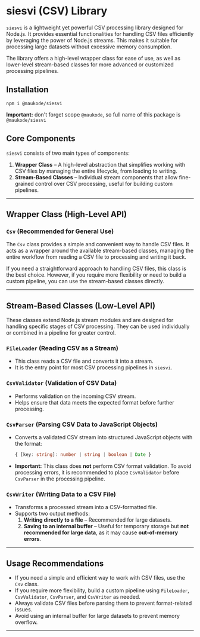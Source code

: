 # siesvi (CSV) Library  

`siesvi` is a lightweight yet powerful CSV processing library designed for Node.js. It provides essential functionalities for handling CSV files efficiently by leveraging the power of Node.js streams. This makes it suitable for processing large datasets without excessive memory consumption.  

The library offers a high-level wrapper class for ease of use, as well as lower-level stream-based classes for more advanced or customized processing pipelines.  

## Installation

`npm i @maukode/siesvi`

**Important:** don't forget scope `@maukode`, so full name of this package is `@maukode/siesvi`

## Core Components  

`siesvi` consists of two main types of components:  

1. **Wrapper Class** – A high-level abstraction that simplifies working with CSV files by managing the entire lifecycle, from loading to writing.  
2. **Stream-Based Classes** – Individual stream components that allow fine-grained control over CSV processing, useful for building custom pipelines.  

---

## Wrapper Class (High-Level API)  

### `Csv` (Recommended for General Use)  
The `Csv` class provides a simple and convenient way to handle CSV files. It acts as a wrapper around the available stream-based classes, managing the entire workflow from reading a CSV file to processing and writing it back.  

If you need a straightforward approach to handling CSV files, this class is the best choice. However, if you require more flexibility or need to build a custom pipeline, you can use the stream-based classes directly.  

---

## Stream-Based Classes (Low-Level API)  

These classes extend Node.js stream modules and are designed for handling specific stages of CSV processing. They can be used individually or combined in a pipeline for greater control.  

### `FileLoader` (Reading CSV as a Stream)  
- This class reads a CSV file and converts it into a stream.  
- It is the entry point for most CSV processing pipelines in `siesvi`.  

### `CsvValidator` (Validation of CSV Data)  
- Performs validation on the incoming CSV stream.  
- Helps ensure that data meets the expected format before further processing.  

### `CsvParser` (Parsing CSV Data to JavaScript Objects)  
- Converts a validated CSV stream into structured JavaScript objects with the format:  
  ```ts
  { [key: string]: number | string | boolean | Date }
  ```
- **Important:** This class does **not** perform CSV format validation. To avoid processing errors, it is recommended to place `CsvValidator` before `CsvParser` in the processing pipeline.  

### `CsvWriter` (Writing Data to a CSV File)  
- Transforms a processed stream into a CSV-formatted file.  
- Supports two output methods:  
  1. **Writing directly to a file** – Recommended for large datasets.  
  2. **Saving to an internal buffer** – Useful for temporary storage but **not recommended for large data**, as it may cause **out-of-memory errors**.  

---

## Usage Recommendations  
- If you need a simple and efficient way to work with CSV files, use the `Csv` class.  
- If you require more flexibility, build a custom pipeline using `FileLoader`, `CsvValidator`, `CsvParser`, and `CsvWriter` as needed.  
- Always validate CSV files before parsing them to prevent format-related issues.  
- Avoid using an internal buffer for large datasets to prevent memory overflow.  

---